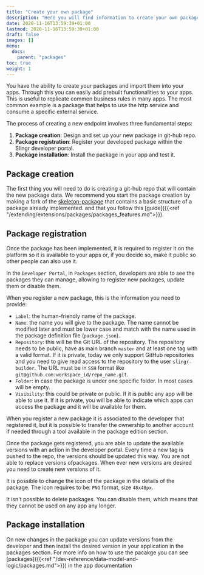 ```yaml
---
title: "Create your own package"
description: "Here you will find information to create your own package."
date: 2020-11-16T13:59:39+01:00
lastmod: 2020-11-16T13:59:39+01:00
draft: false
images: []
menu:
  docs:
    parent: "packages"
toc: true
weight: 1
---
```


You have the ability to create your packages and  import them into your apps. Through this you can easily add prebuilt functionalities
to your apps. This is useful to replicate common business rules in many apps. The most common example is a package that helps to use the http
service and consume a specific external service.

The process of creating a new endpoint involves three fundamental steps:

1. **Package creation**: Design and set up your new package in git-hub repo.
2. **Package registration**: Register your developed package within the Slingr developer portal.
3. **Package installation**: Install the package in your app and test it.


## Package creation

The first thing you will need to do is creating a git-hub repo that will contain the new package data. We recommend you start the package creation by making a fork of the [skeleton-package](https://github.com/slingr-stack/sample-endpoint)  that contains a basic structure of a package already implemented.
and that you follow this [guide]({{<ref "/extending/extensions/packages/packages_features.md">}}).

## Package registration

Once the package has been implemented, it is required to register it on the platform so it is available to your apps or,
if you decide so, make it public so other people can also use it.

In the `Developer Portal`, in `Packages` section, developers are able to see the packages they can manage, allowing
to register new packages, update them or disable them.

When you register a new package, this is the information you need to provide:

- `Label`: the human-friendly name of the package.
- `Name`: the name you will give to the package. The name cannot be modified later and must be lower case and match with the name used in
  the package definition file (`package.json`).
- `Repository`: this will be the Git URL of the repository. The repository needs to be public, have as main branch `master` and at least one tag with a valid format. If it is private, today
  we only support GitHub repositories and you need to give read access to the repository to the user `slingr-builder`.
  The URL must be in `SSH` format like `git@github.com:workspace_id/repo_name.git`.
- `Folder`: in case the package is under one specific folder. In most cases will be empty.
- `Visibility`: this could be private or public. If it is public any app will be able to use it. If it is private, you
  will be able to indicate which apps can access the package and it will be available for them.

When you register a new package it is associated to the developer that registered it, but it is possible to transfer
the ownership to another account if needed through a tool available in the package edition section.

Once the package gets registered, you are able to update the available versions with an action in the developer portal. Every time a new tag
is pushed to the repo, the versions should be updated this way. You are not able to replace versions ofpackages. When ever new versions are desired you
need to create new versions of it.

It is possible to change the icon of the package in the details of the package. The icon requires to be: `PNG` format,
size `48x48px`.

It isn't possible to delete packages. You can disable them, which means that they cannot be used on any app any longer.

## Package installation

On new changes in the package you can update versions from the developer and then install the desired version in your application in the packages section.
For more info on how to use the pacakge you can see [packages]({{<ref "/dev-reference/data-model-and-logic/packages.md">}}) in the app documentation
